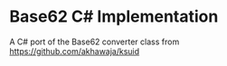 ﻿# Base62 C# Implementation

A C# port of the Base62 converter class from https://github.com/akhawaja/ksuid
